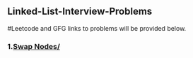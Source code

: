 <h2>Linked-List-Interview-Problems</h2>
#Leetcode and GFG links to problems will be provided below.


<h3>1.<a href="https://leetcode.com/problems/swapping-nodes-in-a-linked-list">Swap Nodes/<a></h3>
